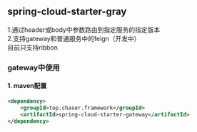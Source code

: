 ## spring-cloud-starter-gray
1.通过header或body中参数路由到指定服务的指定版本   
2.支持gateway和普通服务中的feign（开发中）   
目前只支持ribbon
### gateway中使用
#### 1. maven配置
```xml
<dependency>
    <groupId>top.chaser.framework</groupId>
    <artifactId>spring-cloud-starter-gateway</artifactId>
</dependency>
```
